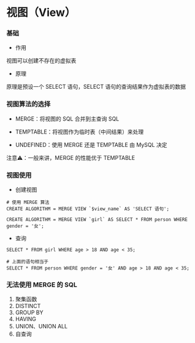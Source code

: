 # 视图（View）


### 基础

* 作用

视图可以创建不存在的虚拟表


* 原理

原理是预设一个 SELECT 语句，SELECT 语句的查询结果作为虚拟表的数据


### 视图算法的选择

* MERGE：将视图的 SQL 合并到主查询 SQL


* TEMPTABLE：将视图作为临时表（中间结果）来处理


* UNDEFINED：使用 MERGE 还是 TEMPTABLE 由 MySQL 决定


注意⚠️：一般来讲，MERGE 的性能优于 TEMPTABLE


### 视图使用

* 创建视图

```mysql
# 使用 MERGE 算法
CREATE ALGORITHM = MERGE VIEW `$view_name` AS 'SELECT 语句';

CREATE ALGORITHM = MERGE VIEW `girl` AS SELECT * FROM person WHERE gender = '女';
```


* 查询

```mysql
SELECT * FROM girl WHERE age > 18 AND age < 35;

# 上面的语句相当于
SELECT * FROM person WHERE gender = '女' AND age > 18 AND age < 35;
```


### 无法使用 MERGE 的 SQL

1. 聚集函数
2. DISTINCT
3. GROUP BY
4. HAVING
5. UNION、UNION ALL
6. 自查询
